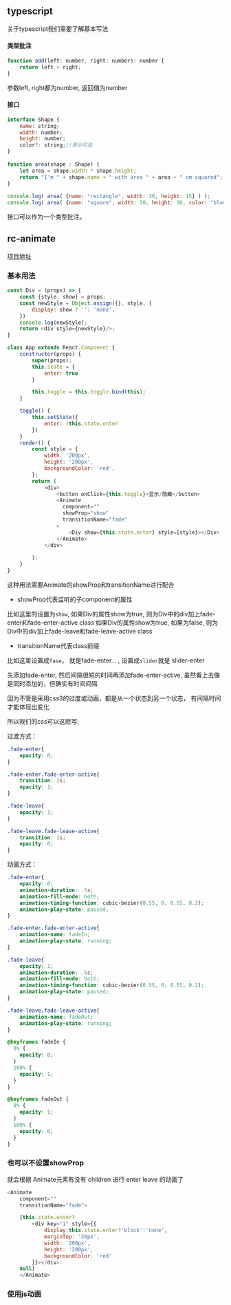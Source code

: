 ## typescript

关于typescript我们需要了解基本写法

#### 类型批注



```js
function add(left: number, right: number): number {
    return left + right;
}
```

参数left, right都为number, 返回值为number

#### 接口

```js
interface Shape {
    name: string;
    width: number;
    height: number;
    color?: string;//表示可选
}
 
function area(shape : Shape) {
    let area = shape.width * shape.height;
    return "I'm " + shape.name + " with area " + area + " cm squared";
}
 
console.log( area( {name: "rectangle", width: 30, height: 15} ) );
console.log( area( {name: "square", width: 30, height: 30, color: "blue"} ) );
```

接口可以作为一个类型批注。


## rc-animate

[项目地址](https://github.com/fis-components/rc-animate)


### 基本用法

```js
const Div = (props) => {
    const {style, show} = props;
    const newStyle = Object.assign({}, style, {
        display: show ? '': 'none',
    })
    console.log(newStyle);
    return <div style={newStyle}/>;
}

class App extends React.Component {
    constructor(props) {
        super(props);
        this.state = {
            enter: true
        }

        this.toggle = this.toggle.bind(this);
    }

    toggle() {
        this.setState({
            enter: !this.state.enter
        })
    }
    render() {
        const style = {
            width: '200px',
            height: '200px',
            backgroundColor: 'red',
        };
        return (
            <div>
                <button onClick={this.toggle}>显示/隐藏</button>
                <Animate
                  component=""
                  showProp="show"
                  transitionName="fade"
                >
                    <Div show={this.state.enter} style={style}></Div>
                </Animate>
            </div>
            
        );
    }
}
```

这种用法需要Animate的showProp和transitionName进行配合

- showProp代表监听的子component的属性

比如这里的设置为`show`, 如果Div的属性show为true, 则为Div中的div加上fade-enter和fade-enter-active class
如果Div的属性show为true, 如果为false, 则为Div中的div加上fade-leave和fade-leave-active class


- transitionName代表class前缀

比如这里设置成`fase`， 就是fade-enter... , 设置成`slider`就是 slider-enter


先添加fade-enter, 然后间隔很短的时间再添加fade-enter-active, 虽然看上去像是同时添加的，但确实有时间间隔

因为不管是采用css3的过度或动画，都是从一个状态到另一个状态， 有间隔时间才能体现出变化

所以我们的css可以这麽写:

过渡方式：

```css
.fade-enter{
    opacity: 0;
}

.fade-enter.fade-enter-active{
    transition: 1s;
    opacity: 1;
}

.fade-leave{
    opacity: 1;
}

.fade-leave.fade-leave-active{
    transition: 1s;
    opacity: 0;
}
```

动画方式：

```css
.fade-enter{
    opacity: 0;
    animation-duration: .5s;
    animation-fill-mode: both;
    animation-timing-function: cubic-bezier(0.55, 0, 0.55, 0.2);
    animation-play-state: paused;
}

.fade-enter.fade-enter-active{
    animation-name: fadeIn;
    animation-play-state: running;
}

.fade-leave{
    opacity: 1;
    animation-duration: .5s;
    animation-fill-mode: both;
    animation-timing-function: cubic-bezier(0.55, 0, 0.55, 0.2);
    animation-play-state: paused;
}

.fade-leave.fade-leave-active{
    animation-name: fadeOut;
    animation-play-state: running;
}

@keyframes fadeIn {
  0% {
    opacity: 0;
  }
  100% {
    opacity: 1;
  }
}

@keyframes fadeOut {
  0% {
    opacity: 1;
  }
  100% {
    opacity: 0;
  }
}
```

### 也可以不设置showProp


就会根据 Animate元素有没有 children 进行 enter leave 的动画了


```js
<Animate
    component=""
    transitionName="fade">

    {this.state.enter?
        <div key="1" style={{
            display:this.state.enter?'block':'none',
            marginTop: '20px',
            width: '200px',
            height: '200px',
            backgroundColor: 'red'
        }}></div>:
    null}
    </Animate>
```

### 使用js动画



